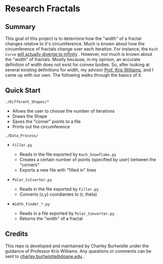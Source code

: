 # Research Fractals

Summary
------

This goal of this project is to determine how the "width" of a fractal changes
relative to it's circumference. Much is known about how the circumference of fractals change over 
each iteration. For instance, the `Koch Curve` 
[will actually diverge to infinity](https://www.cut-the-knot.org/WhatIs/Infinity/Length-Area.shtml)
. However, not much is known about the "width" of fractals. Mostly because, in my opinion, an accurate
definition of width does not exist for convex bodies. So, after looking at several existing definitions 
for width, my advisor [Prof. Kris Williams](http://www.doane.edu/kristopher-williams), and I came 
up with our own. The following walks through the basics of it. 


Quick Start
------

`./Different_Shapes/*`
  - Allows the user to choose the number of iterations
  - Draws the Shape
  - Saves the "corner" points to a file
  - Prints out the circumference

`./Data_Process/`
- `Filler.py`
  - Reads in the file exported by `Koch_Snowflake.py`
  - Creates a certain number of points (specified by user) between the "corners"
  - Exports a new file with "filled in" lines 
  
- `Polar_Colverter.py`
  - Reads in the file exported by `Filler.py`
  - Converts (x,y) coordiantes to (r, theta)

- `Width_Finder_*.py`
  - Reads in a file exported by `Polar_Converter.py`
  - Returns the "width" of a fractal 

Credits
------

This repo is developed and maintained by Charley Burtwistle under the guidance of Professor Kris Williams.
Any questions or comments can be sent to charley.burtwistle@doane.edu .

